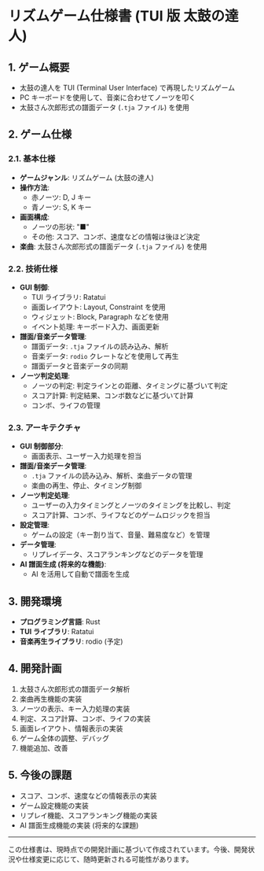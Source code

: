 # リズムゲーム仕様書 (TUI 版 太鼓の達人)

## 1. ゲーム概要

* 太鼓の達人を TUI (Terminal User Interface) で再現したリズムゲーム
* PC キーボードを使用して、音楽に合わせてノーツを叩く
* 太鼓さん次郎形式の譜面データ (`.tja` ファイル) を使用

## 2. ゲーム仕様

### 2.1. 基本仕様

* **ゲームジャンル**: リズムゲーム (太鼓の達人)
* **操作方法**:
    * 赤ノーツ: D, J キー
    * 青ノーツ: S, K キー
* **画面構成**:
    * ノーツの形状: "■"
    * その他: スコア、コンボ、速度などの情報は後ほど決定
* **楽曲**: 太鼓さん次郎形式の譜面データ (`.tja` ファイル) を使用

### 2.2. 技術仕様

* **GUI 制御**:
    * TUI ライブラリ: Ratatui
    * 画面レイアウト: Layout, Constraint を使用
    * ウィジェット: Block, Paragraph などを使用
    * イベント処理: キーボード入力、画面更新
* **譜面/音楽データ管理**:
    * 譜面データ: `.tja` ファイルの読み込み、解析
    * 音楽データ: `rodio` クレートなどを使用して再生
    * 譜面データと音楽データの同期
* **ノーツ判定処理**:
    * ノーツの判定: 判定ラインとの距離、タイミングに基づいて判定
    * スコア計算: 判定結果、コンボ数などに基づいて計算
    * コンボ、ライフの管理

### 2.3. アーキテクチャ

* **GUI 制御部分**:
    * 画面表示、ユーザー入力処理を担当
* **譜面/音楽データ管理**:
    * `.tja` ファイルの読み込み、解析、楽曲データの管理
    * 楽曲の再生、停止、タイミング制御
* **ノーツ判定処理**:
    * ユーザーの入力タイミングとノーツのタイミングを比較し、判定
    * スコア計算、コンボ、ライフなどのゲームロジックを担当
* **設定管理**:
    * ゲームの設定（キー割り当て、音量、難易度など）を管理
* **データ管理**:
    * リプレイデータ、スコアランキングなどのデータを管理
* **AI 譜面生成 (将来的な機能)**:
    * AI を活用して自動で譜面を生成

## 3. 開発環境

* **プログラミング言語**: Rust
* **TUI ライブラリ**: Ratatui
* **音楽再生ライブラリ**: rodio (予定)

## 4. 開発計画

1.  太鼓さん次郎形式の譜面データ解析
2.  楽曲再生機能の実装
3.  ノーツの表示、キー入力処理の実装
4.  判定、スコア計算、コンボ、ライフの実装
5.  画面レイアウト、情報表示の実装
6.  ゲーム全体の調整、デバッグ
7.  機能追加、改善

## 5. 今後の課題

* スコア、コンボ、速度などの情報表示の実装
* ゲーム設定機能の実装
* リプレイ機能、スコアランキング機能の実装
* AI 譜面生成機能の実装 (将来的な課題)

---

この仕様書は、現時点での開発計画に基づいて作成されています。今後、開発状況や仕様変更に応じて、随時更新される可能性があります。
